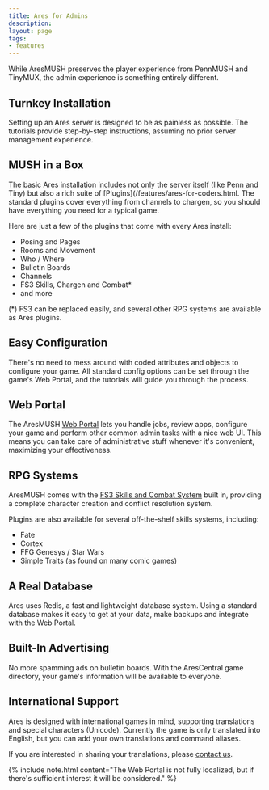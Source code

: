 ```yaml
---
title: Ares for Admins
description:
layout: page
tags: 
- features
---
```


While AresMUSH preserves the player experience from PennMUSH and TinyMUX, the admin experience is something entirely different.

## Turnkey Installation

Setting up an Ares server is designed to be as painless as possible. The tutorials provide step-by-step instructions, assuming no prior server management experience.

## MUSH in a Box

The basic Ares installation includes not only the server itself (like Penn and Tiny) but also a rich suite of [Plugins](/features/ares-for-coders.html. The standard plugins cover everything from channels to chargen, so you should have everything you need for a typical game.

Here are just a few of the plugins that come with every Ares install:

* Posing and Pages
* Rooms and Movement
* Who / Where
* Bulletin Boards
* Channels
* FS3 Skills, Chargen and Combat*
* and more

(*) FS3 can be replaced easily, and several other RPG systems are available as Ares plugins.

## Easy Configuration

There's no need to mess around with coded attributes and objects to configure your game.  All standard config options can be set through the game's Web Portal, and the tutorials will guide you through the process.

## Web Portal

The AresMUSH [Web Portal](/web-portal) lets you handle jobs, review apps, configure your game and perform other common admin tasks with a nice web UI.  This means you can take care of administrative stuff whenever it's convenient, maximizing your effectiveness.

## RPG Systems

AresMUSH comes with the [FS3 Skills and Combat System](/fs3/fs3-3) built in, providing a complete character creation and conflict resolution system.

Plugins are also available for several off-the-shelf skills systems, including:

* Fate
* Cortex
* FFG Genesys / Star Wars
* Simple Traits (as found on many comic games)

## A Real Database

Ares uses Redis, a fast and lightweight database system. Using a standard database makes it easy to get at your data, make backups and integrate with the Web Portal.

## Built-In Advertising

No more spamming ads on bulletin boards.  With the AresCentral game directory, your game's information will be available to everyone.  

## International Support

Ares is designed with international games in mind, supporting translations and special characters (Unicode). Currently the game is only translated into English, but you can add your own translations and command aliases.

If you are interested in sharing your translations, please [contact us](/feedback.html).

{% include note.html content="The Web Portal is not fully localized, but if there's sufficient interest it will be considered." %}